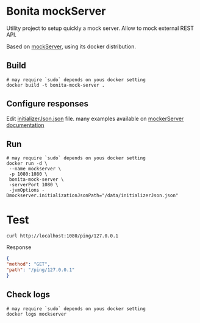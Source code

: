 # Bonita mockServer

Utility project to setup quickly a mock server. Allow to mock external REST API.

Based on [mockServer](http://www.mock-server.com/), using its docker distribution.

## Build

```shell script
# may require `sudo` depends on yous docker setting
docker build -t bonita-mock-server .
```

## Configure responses

Edit [initializerJson.json](data/initializerJson.json) file. many examples available on [mockerServer documentation](http://www.mock-server.com/mock_server/creating_expectations.html)


## Run

```shell script
# may require `sudo` depends on yous docker setting
docker run -d \
 --name mockserver \
 -p 1080:1080 \
 bonita-mock-server \
 -serverPort 1080 \
 -jvmOptions -Dmockserver.initializationJsonPath="/data/initializerJson.json"
```

# Test

```shell script
curl http://localhost:1080/ping/127.0.0.1
```
Response
```json
{
"method": "GET",
"path": "/ping/127.0.0.1"
}
```

## Check logs

```shell script
# may require `sudo` depends on yous docker setting
docker logs mockserver
```
